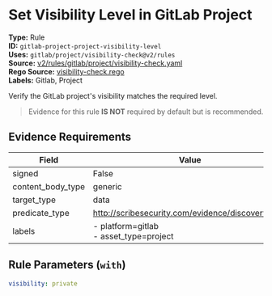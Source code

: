 # Set Visibility Level in GitLab Project  
**Type:** Rule  
**ID:** `gitlab-project-project-visibility-level`  
**Uses:** `gitlab/project/visibility-check@v2/rules`  
**Source:** [v2/rules/gitlab/project/visibility-check.yaml](https://github.com/scribe-public/sample-policies/v2/rules/gitlab/project/visibility-check.yaml)  
**Rego Source:** [visibility-check.rego](https://github.com/scribe-public/sample-policies/v2/rules/gitlab/project/visibility-check.rego)  
**Labels:** Gitlab, Project  

Verify the GitLab project's visibility matches the required level.

> Evidence for this rule **IS NOT** required by default but is recommended.


## Evidence Requirements  
| Field | Value |
|-------|-------|
| signed | False |
| content_body_type | generic |
| target_type | data |
| predicate_type | http://scribesecurity.com/evidence/discovery/v0.1 |
| labels | - platform=gitlab<br>- asset_type=project |

## Rule Parameters (`with`)  
```yaml
visibility: private
```

